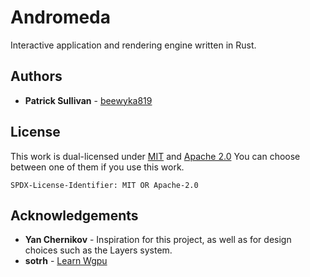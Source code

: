 # Andromeda
Interactive application and rendering engine written in Rust.

## Authors
- **Patrick Sullivan** - [beewyka819](https://github.com/beewyka819)

## License
This work is dual-licensed under [MIT](https://mit-license.org/) and [Apache 2.0](https://www.apache.org/licenses/LICENSE-2.0.html)
You can choose between one of them if you use this work.

`SPDX-License-Identifier: MIT OR Apache-2.0`

## Acknowledgements
- **Yan Chernikov** - Inspiration for this project, as well as for design choices such as the Layers system.
- **sotrh** - [Learn Wgpu](https://sotrh.github.io/learn-wgpu/)
